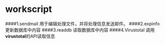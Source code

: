 workscript
==========

####1.sendmail
用于编辑处理文件，并将处理信息发送邮件。
####2.expinfo
更新数据库中内容
####3.readdb
读取数据库中内容
####4.Virustotal
调用**virustotal**的API读取信息